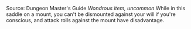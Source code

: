 Source: Dungeon Master's Guide
*Wondrous item, uncommon*
While in this saddle on a mount, you can't be dismounted against your will if you're conscious, and attack rolls against the mount have disadvantage.